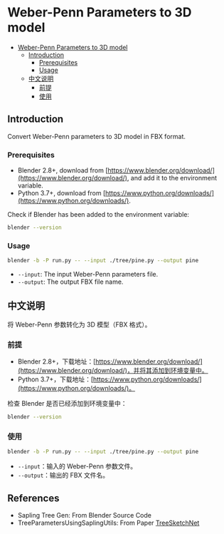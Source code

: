 # Weber-Penn Parameters to 3D model

- [Weber-Penn Parameters to 3D model](#weber-penn-parameters-to-3d-model)
  - [Introduction](#introduction)
    - [Prerequisites](#prerequisites)
    - [Usage](#usage)
  - [中文说明](#中文说明)
    - [前提](#前提)
    - [使用](#使用)

## Introduction

Convert Weber-Penn parameters to 3D model in FBX format.

### Prerequisites

- Blender 2.8+, download from [https://www.blender.org/download/](https://www.blender.org/download/), and add it to the environment variable.
- Python 3.7+, download from [https://www.python.org/downloads/](https://www.python.org/downloads/).

Check if Blender has been added to the environment variable:

```bash
blender --version
```

### Usage

```bash
blender -b -P run.py -- --input ./tree/pine.py --output pine
```

- `--input`: The input Weber-Penn parameters file.
- `--output`: The output FBX file name.

## 中文说明

将 Weber-Penn 参数转化为 3D 模型（FBX 格式）。

### 前提

- Blender 2.8+，下载地址：[https://www.blender.org/download/](https://www.blender.org/download/)，并将其添加到环境变量中。
- Python 3.7+，下载地址：[https://www.python.org/downloads/](https://www.python.org/downloads/)。

检查 Blender 是否已经添加到环境变量中：

```bash
blender --version
```

### 使用

```bash
blender -b -P run.py -- --input ./tree/pine.py --output pine
```

- `--input`：输入的 Weber-Penn 参数文件。
- `--output`：输出的 FBX 文件名。

## References

- Sapling Tree Gen: From Blender Source Code
- TreeParametersUsingSaplingUtils: From Paper [TreeSketchNet](https://dl.acm.org/doi/10.1145/3579831)